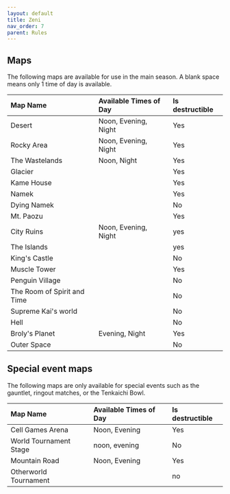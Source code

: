 ```yaml
---
layout: default
title: Zeni
nav_order: 7
parent: Rules
---
```


## Maps

The following maps are available for use in the main season. A blank space means only 1 time of day is available.

| Map Name                    | Available Times of Day | Is destructible | 
|:----------------------------|:-----------------------|:----------------|
| Desert                      | Noon, Evening, Night   | Yes             |
| Rocky Area                  | Noon, Evening, Night   | Yes             |
| The Wastelands              | Noon, Night            | Yes             |
| Glacier                     |                        | Yes             |
| Kame House                  |                        | Yes             |
| Namek                       |                        | Yes             |
| Dying Namek                 |                        | No              |
| Mt. Paozu                   |                        | Yes             |
| City Ruins                  | Noon, Evening, Night   | yes             |
 | The Islands                 |                        | yes             |
| King's Castle               |                        | No              |
| Muscle Tower                |                        | Yes             |
| Penguin Village             |                        | No              |
| The Room of Spirit and Time |                        | No              |
| Supreme Kai's world         |                        | No              |
| Hell                        |                        | No              |
| Broly's Planet              | Evening, Night         | Yes             |
| Outer Space                 |                        | No              |

    
    
## Special event maps

The following maps are only available for special events such as the gauntlet, ringout matches, or the Tenkaichi Bowl.

| Map Name               | Available Times of Day | Is destructible    | 
|:-----------------------|:-----------------------|:-------------------|
| Cell Games Arena       | Noon, Evening          | Yes                |
| World Tournament Stage | noon, evening          | No                 |
| Mountain Road          | Noon, Evening          | Yes                |
| Otherworld Tournament  |                        | no                 |

